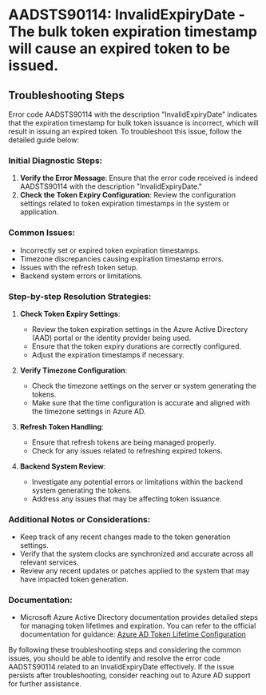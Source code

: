 
# AADSTS90114: InvalidExpiryDate - The bulk token expiration timestamp will cause an expired token to be issued.


## Troubleshooting Steps
Error code AADSTS90114 with the description "InvalidExpiryDate" indicates that the expiration timestamp for bulk token issuance is incorrect, which will result in issuing an expired token. To troubleshoot this issue, follow the detailed guide below:

### Initial Diagnostic Steps:
1. **Verify the Error Message**: Ensure that the error code received is indeed AADSTS90114 with the description "InvalidExpiryDate."
2. **Check the Token Expiry Configuration**: Review the configuration settings related to token expiration timestamps in the system or application.

### Common Issues:
- Incorrectly set or expired token expiration timestamps.
- Timezone discrepancies causing expiration timestamp errors.
- Issues with the refresh token setup.
- Backend system errors or limitations.

### Step-by-step Resolution Strategies:

1. **Check Token Expiry Settings**:
    - Review the token expiration settings in the Azure Active Directory (AAD) portal or the identity provider being used.
    - Ensure that the token expiry durations are correctly configured.
    - Adjust the expiration timestamps if necessary.

2. **Verify Timezone Configuration**:
    - Check the timezone settings on the server or system generating the tokens.
    - Make sure that the time configuration is accurate and aligned with the timezone settings in Azure AD.

3. **Refresh Token Handling**:
    - Ensure that refresh tokens are being managed properly.
    - Check for any issues related to refreshing expired tokens.

4. **Backend System Review**:
    - Investigate any potential errors or limitations within the backend system generating the tokens.
    - Address any issues that may be affecting token issuance.

### Additional Notes or Considerations:
- Keep track of any recent changes made to the token generation settings.
- Verify that the system clocks are synchronized and accurate across all relevant services.
- Review any recent updates or patches applied to the system that may have impacted token generation.

### Documentation:
- Microsoft Azure Active Directory documentation provides detailed steps for managing token lifetimes and expiration. You can refer to the official documentation for guidance:
  [Azure AD Token Lifetime Configuration](https://docs.microsoft.com/en-us/azure/active-directory/develop/active-directory-configurable-token-lifetimes)

By following these troubleshooting steps and considering the common issues, you should be able to identify and resolve the error code AADSTS90114 related to an InvalidExpiryDate effectively. If the issue persists after troubleshooting, consider reaching out to Azure AD support for further assistance.